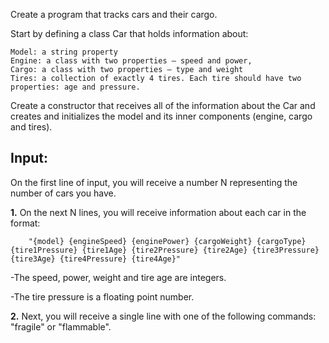 Create a program that tracks cars and their cargo. 

Start by defining a class Car that holds information about:

	Model: a string property
	Engine: a class with two properties – speed and power,
	Cargo: a class with two properties – type and weight 
	Tires: a collection of exactly 4 tires. Each tire should have two properties: age and pressure.

Create a constructor that receives all of the information about the Car and creates and initializes the model and its inner components (engine, cargo and tires).

## Input:

On the first line of input, you will receive a number N representing the number of cars you have. 

**1.** On the next N lines, you will receive information about each car in the format:
	
		"{model} {engineSpeed} {enginePower} {cargoWeight} {cargoType} {tire1Pressure} {tire1Age} {tire2Pressure} {tire2Age} {tire3Pressure} {tire3Age} {tire4Pressure} {tire4Age}"
	
-The speed, power, weight and tire age are integers.

-The tire pressure is a floating point number. 

**2.** Next, you will receive a single line with one of the following commands:  "fragile" or "flammable".
